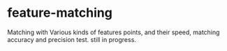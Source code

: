 # feature-matching
Matching with Various kinds of features points, and their speed, matching accuracy and precision test.
still in progress.

